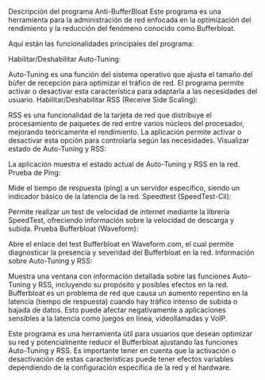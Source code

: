 Descripción del programa Anti-BufferBloat
Este programa es una herramienta para la administración de red enfocada en la optimización del rendimiento y la reducción del fenómeno conocido como Bufferbloat.

Aquí están las funcionalidades principales del programa:

Habilitar/Deshabilitar Auto-Tuning:

Auto-Tuning es una función del sistema operativo que ajusta el tamaño del búfer de recepción para optimizar el tráfico de red.
El programa permite activar o desactivar esta característica para adaptarla a las necesidades del usuario.
Habilitar/Deshabilitar RSS (Receive Side Scaling):

RSS es una funcionalidad de la tarjeta de red que distribuye el procesamiento de paquetes de red entre varios núcleos del procesador, mejorando teóricamente el rendimiento.
La aplicación permite activar o desactivar esta opción para controlarla según las necesidades.
Visualizar estado de Auto-Tuning y RSS:

La aplicación muestra el estado actual de Auto-Tuning y RSS en la red.
Prueba de Ping:

Mide el tiempo de respuesta (ping) a un servidor específico, siendo un indicador básico de la latencia de la red.
Speedtest (SpeedTest-Cli):

Permite realizar un test de velocidad de internet mediante la librería SpeedTest, ofreciendo información sobre la velocidad de descarga y subida.
Prueba Bufferbloat (Waveform):

Abre el enlace del test Bufferbloat en Waveform.com, el cual permite diagnosticar la presencia y severidad del Bufferbloat en la red.
Información sobre Auto-Tuning y RSS:

Muestra una ventana con información detallada sobre las funciones Auto-Tuning y RSS, incluyendo su propósito y posibles efectos en la red.
Bufferbloat es un problema de red que causa un aumento repentino en la latencia (tiempo de respuesta) cuando hay tráfico intenso de subida o bajada de datos. Esto puede afectar negativamente a aplicaciones sensibles a la latencia como juegos en línea, videollamadas y VoIP.

Este programa es una herramienta útil para usuarios que desean optimizar su red y potencialmente reducir el Bufferbloat ajustando las funciones Auto-Tuning y RSS. Es importante tener en cuenta que la activación o desactivación de estas características puede tener efectos variables dependiendo de la configuración específica de la red y el hardware.
